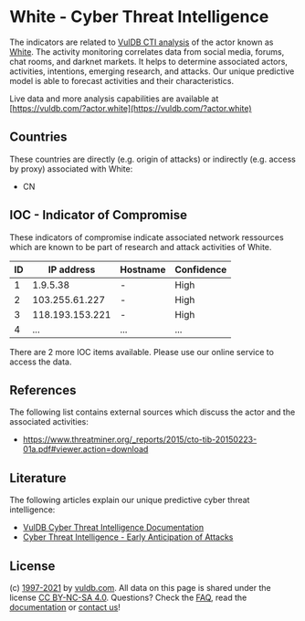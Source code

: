 # White - Cyber Threat Intelligence

The indicators are related to [VulDB CTI analysis](https://vuldb.com/?doc.cti) of the actor known as [White](https://vuldb.com/?actor.white). The activity monitoring correlates data from social media, forums, chat rooms, and darknet markets. It helps to determine associated actors, activities, intentions, emerging research, and attacks. Our unique predictive model is able to forecast activities and their characteristics.

Live data and more analysis capabilities are available at [https://vuldb.com/?actor.white](https://vuldb.com/?actor.white)

## Countries

These countries are directly (e.g. origin of attacks) or indirectly (e.g. access by proxy) associated with White:

* CN

## IOC - Indicator of Compromise

These indicators of compromise indicate associated network ressources which are known to be part of research and attack activities of White.

ID | IP address | Hostname | Confidence
-- | ---------- | -------- | ----------
1 | 1.9.5.38 | - | High
2 | 103.255.61.227 | - | High
3 | 118.193.153.221 | - | High
4 | ... | ... | ...

There are 2 more IOC items available. Please use our online service to access the data.

## References

The following list contains external sources which discuss the actor and the associated activities:

* https://www.threatminer.org/_reports/2015/cto-tib-20150223-01a.pdf#viewer.action=download

## Literature

The following articles explain our unique predictive cyber threat intelligence:

* [VulDB Cyber Threat Intelligence Documentation](https://vuldb.com/?doc.cti)
* [Cyber Threat Intelligence - Early Anticipation of Attacks](https://www.scip.ch/en/?labs.20201022)

## License

(c) [1997-2021](https://vuldb.com/?doc.changelog) by [vuldb.com](https://vuldb.com/?doc.about). All data on this page is shared under the license [CC BY-NC-SA 4.0](https://creativecommons.org/licenses/by-nc-sa/4.0/). Questions? Check the [FAQ](https://vuldb.com/?doc.faq), read the [documentation](https://vuldb.com/?doc) or [contact us](https://vuldb.com/?contact)!
